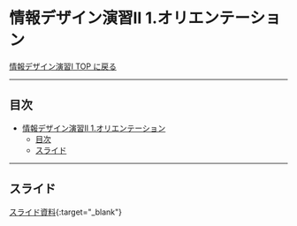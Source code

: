 # 情報デザイン演習II 1.オリエンテーション

[情報デザイン演習I TOP に戻る](./index.md)

---

## 目次

- [情報デザイン演習II 1.オリエンテーション](#情報デザイン演習ii-1オリエンテーション)
  - [目次](#目次)
  - [スライド](#スライド)

---

## スライド

[スライド資料](./id_01slide.pdf){:target="_blank"}
